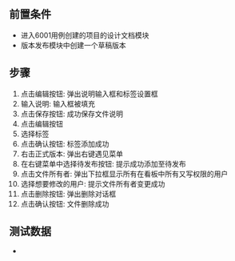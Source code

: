 ## 前置条件

- 进入6001用例创建的项目的设计文档模块
- 版本发布模块中创建一个草稿版本

## 步骤

1. 点击编辑按钮: 弹出说明输入框和标签设置框
2. 输入说明: 输入框被填充
3. 点击保存按钮: 成功保存文件说明
4. 点击编辑按钮
5. 选择标签
6. 点击确认按钮: 标签添加成功
7. 右击正式版本: 弹出右键遇见菜单
8. 在右键菜单中选择待发布按钮: 提示成功添加至待发布
9. 点击文件所有者: 弹出下拉框显示所有在看板中所有又写权限的用户
10. 选择想要修改的用户: 提示文件所有者变更成功
11. 点击删除按钮: 弹出删除对话框
12. 点击确认按钮: 文件删除成功
 
## 测试数据

- 